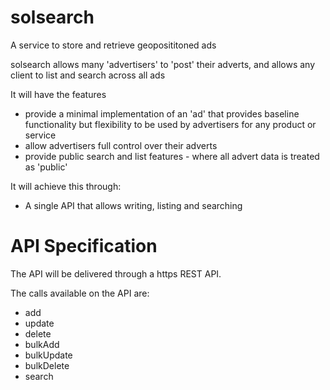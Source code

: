 # solsearch
A service to store and retrieve geoposititoned ads

solsearch allows many 'advertisers' to 'post' their adverts, and allows any client to list and search across all ads

It will have the features

* provide a minimal implementation of an 'ad' that provides baseline functionality but flexibility to be used by advertisers for any product or service
* allow advertisers full control over their adverts
* provide public search and list features - where all advert data is treated as 'public'

It will achieve this through:

* A single API that allows writing, listing and searching

# API Specification

The API will be delivered through a https REST API.

The calls available on the API are:

* add
* update
* delete
* bulkAdd
* bulkUpdate
* bulkDelete
* search

